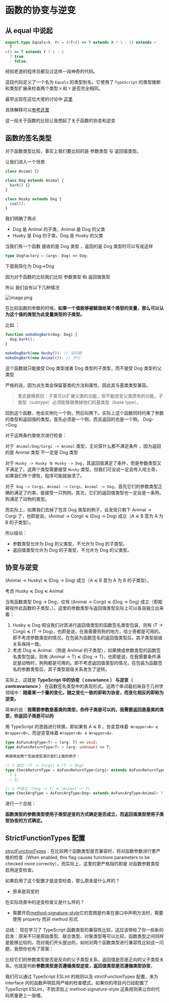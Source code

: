 # 函数的协变与逆变

## 从 equal 中说起

```ts
export type Equals<X, Y> = (<T>() => T extends X ? 1 : 2) extends <
  T
>() => T extends Y ? 1 : 2
  ? true
  : false;
```

经验老道的程序员都见过这样一段神奇的代码。

这段代码定义了一个名为 `Equals` 的类型别名。它使用了 `TypeScript` 的类型推断和类型扩展来检查两个类型 `X` 和 `Y` 是否完全相同。

最早出现在这位大佬的讨论中 [这里]('https://github.com/microsoft/TypeScript/issues/27024#issuecomment-421529650')

具体解释可以[参考这里](https://stackoverflow.com/questions/68961864/how-does-the-equals-work-in-typescript)

这一段关于函数的比较让我想起了关于函数的协变和逆变

## 函数的签名类型

对于函数类型比较，事实上我们要比较的是 参数类型 与 返回值类型。

让我们进入一个场景

```ts
class Animal {}

class Dog extends Animal {
  bark() {}
}

class Husky extends Dog {
  cool();
}
```

我们明确了两点

- Dog 是 Animal 的子类，Animal 是 Dog 的父类
- Husky 是 Dog 的子类，Dog 是 Husky 的父类

当我们有一个函数 接收的是 Dog 类型 ，返回的是 Dog 类型时可以写成这样

```ts
type DogFactory = (args: Dog) => Dog;
```

下面我简化为 Dog->Dog

因为对于函数的比较我们比较 参数类型 和 返回值类型

所以 我们会有以下几种情况

![image.png](https://p9-juejin.byteimg.com/tos-cn-i-k3u1fbpfcp/0fd4537748fe4bf98bd8c1d092e92c08~tplv-k3u1fbpfcp-watermark.image?)

在比较函数的参数的时候。**如果一个值能够被赋值给某个类型的变量，那么可以认为这个值的类型为此变量类型的子类型。**

比如 ：

```ts
function makeDogBark(dog: Dog) {
  dog.bark();
}

makeDogBark(new Husky()); // 没问题
makeDogBark(new Animal()); // 不行
```

这个函数就只能接受 Dog 类型或者 Dog 类型的子类型，而不接受 Dog 类型的父类型

严格的说，因为派生类会保留基类的方法和属性，因此其与基类类型兼容。

> 里氏替换原则：子类可以扩展父类的功能，但不能改变父类原有的功能，子类型（subtype）必须能够替换掉他们的基类型（base type）。

回到这个函数，他会实例化一个狗，然后叫两下。实际上这个函数同时约束了参数的类型和返回值的类型。首先必须是一个狗，而且返回的也是一个狗。 Dog->Dog

对于这两条约束依次进行检查：

对于` Animal/Dog/Corgi -> Animal` 类型，无论穿什么都不满足条件 ，因为返回的是 Animal 类型 不一定是 Dog 类型

对于 `Husky -> Husky 与 Husky -> Dog`，其返回值满足了条件，但是参数类型又不满足了。这两个类型需要接受 `Husky` 类型。但我们可没说一定会传入哈士奇，如果我们传个德牧，程序可能就崩溃了。

对于` Dog -> Corgi、Animal -> Corgi、Animal -> Dog`，首先它们的参数类型正确的满足了约束，能接受一只狗狗。其次，它们的返回值类型也一定会是一条狗。 狗满足了动物的类型。

而实际上，如果我们去掉了包含 Dog 类型的例子，会发现只剩下 Animal -> Corgi 了，也即是说，(Animal → Corgi) ≼ (Dog → Dog) 成立（A ≼ B 意为 A 为 B 的子类型）。

所以结论：

- 参数类型允许为 Dog 的父类型，不允许为 Dog 的子类型。
- 返回值类型允许为 Dog 的子类型，不允许为 Dog 的父类型。

## 协变与逆变

(Animal → Husky) ≼ (Dog → Dog) 成立（A ≼ B 意为 A 为 B 的子类型）。

考虑 Husky ≼ Dog ≼ Animal

当有函数类型 Dog -> Dog，仅有 (Animal → Corgi) ≼ (Dog → Dog) 成立（即能被视作此函数的子类型，）。这里的参数类型与返回值类型实际上可以各自独立出来看：

1. Husky ≼ Dog 假设我们对其进行返回值类型的函数签名类型包装，则有 (T → Corgi) ≼ (T → Dog)，也即是说，在我需要狗狗的地方，哈士奇都是可用的。即不考虑参数类型的情况，在包装为函数签名的返回值类型后，其子类型层级关系保持一致。
2. 考虑 Dog ≼ Animal （狗是 Anilmal 的子类型），如果换成参数类型的函数签名类型包装，则有 (Animal -> T) ≼ (Dog -> T)，也即是说，在我需要条件满足是动物时，狗狗都是可用的。即不考虑返回值类型的情况，在包装为函数签名的参数类型后，其子类型层级关系发生了逆转。

实际上，这就是 **TypeScript 中的协变（ covariance ） 与逆变（ contravariance ）** 在函数签名类型中的表现形式。这两个单词最初来自于几何学领域中：**随着某一个量的变化，随之变化一致的即称为协变，而变化相反的即称为逆变。**

简单的说：**我需要参数是基类的类型，你传子类是可以的，我需要返回是基类的类型，你返回子类是可以的**

用 TypeScript 的思路进行转换，即如果有 A ≼ B ，协变意味着` Wrapper<A> ≼ Wrapper<B>`，而逆变意味着 `Wrapper<B> ≼ Wrapper<A>`.

```ts
type AsFuncArgType<T> = (arg: T) => void;
type AsFuncReturnType<T> = (arg: unknown) => T;

再使用这两个包装类型演示我们上面的例子：

// 1 成立：(T -> Corgi) ≼ (T -> Dog)
type CheckReturnType = AsFuncReturnType<Corgi> extends AsFuncReturnType<Dog>
  ? 1
  : 2;

// 2 不成立：(Dog -> T) ≼ (Animal -> T)
type CheckArgType = AsFuncArgType<Dog> extends AsFuncArgType<Animal> ? 1 : 2;
```

进行一个总结：

**函数类型的参数类型使用子类型逆变的方式确定是否成立，而返回值类型使用子类型协变的方式确定。**

## StrictFunctionTypes 配置

[strictFunctionTypes](https://link.juejin.cn/?target=https%3A%2F%2Fwww.typescriptlang.org%2Ftsconfig%23strictFunctionTypes)：在比较两个函数类型是否兼容时，将对函数参数进行更严格的检查（When enabled, this flag causes functions parameters to be checked more correctly），而实际上，这里的更严格指的即是 对函数参数类型启用逆变检查。

如果启用了这个配置才是逆变检查，那么原来是什么样的？

- 原来是双变的

在实际场景中的逆变检查又是什么样的？ 
- 需要开启[method-signature-style](https://link.juejin.cn/?target=https%3A%2F%2Fgithub.com%2Ftypescript-eslint%2Ftypescript-eslint%2Fblob%2Fmain%2Fpackages%2Feslint-plugin%2Fdocs%2Frules%2Fmethod-signature-style.md)它的意图是约束在接口中声明方法时，需要使用 property 而非 method 形式.


总结：
现在学习了 TypeScript 函数类型的兼容性比较，这应该带给了你一些新的启发：原来不只是原始类型、联合类型、对象类型等可以比较，函数类型之间同样是能够比较的。而对我们开头提出的，如何对两个函数类型进行兼容性比较这一问题，我想你也有了答案：

比较它们的参数类型是否是反向的父子类型关系，返回值是否是正向的父子类型关系。也就是判断**参数类型是否遵循类型逆变，返回值类型是否遵循类型协变**，

我们可以通过 TypeScript ESLint 的规则以及 strictFunctionTypes 配置，来为 interface 内的函数声明启用严格的检查模式。如果你的项目内已经配置了 TypeScript ESLint，不妨添加上 method-signature-style 这条规则来让你的代码质量更上一层楼。

